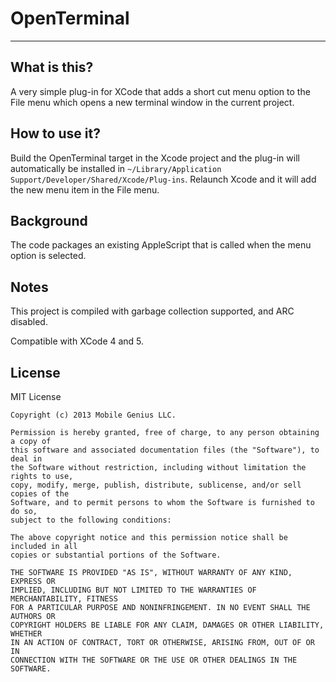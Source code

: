 # OpenTerminal
---

## What is this?

A very simple plug-in for XCode that adds a short cut menu option to the File menu which opens a new terminal window in the current project.

## How to use it?

Build the OpenTerminal target in the Xcode project and the plug-in will automatically be installed in `~/Library/Application Support/Developer/Shared/Xcode/Plug-ins`. Relaunch Xcode and it will add the new menu item in the File menu.

## Background

The code packages an existing AppleScript that is called when the menu option is selected. 

## Notes

This project is compiled with garbage collection supported, and ARC disabled.

Compatible with XCode 4 and 5.

## License

MIT License

    Copyright (c) 2013 Mobile Genius LLC.
    
    Permission is hereby granted, free of charge, to any person obtaining a copy of
    this software and associated documentation files (the "Software"), to deal in
    the Software without restriction, including without limitation the rights to use,
    copy, modify, merge, publish, distribute, sublicense, and/or sell copies of the
    Software, and to permit persons to whom the Software is furnished to do so,
    subject to the following conditions:
    
    The above copyright notice and this permission notice shall be included in all
    copies or substantial portions of the Software.
    
    THE SOFTWARE IS PROVIDED "AS IS", WITHOUT WARRANTY OF ANY KIND, EXPRESS OR
    IMPLIED, INCLUDING BUT NOT LIMITED TO THE WARRANTIES OF MERCHANTABILITY, FITNESS
    FOR A PARTICULAR PURPOSE AND NONINFRINGEMENT. IN NO EVENT SHALL THE AUTHORS OR
    COPYRIGHT HOLDERS BE LIABLE FOR ANY CLAIM, DAMAGES OR OTHER LIABILITY, WHETHER
    IN AN ACTION OF CONTRACT, TORT OR OTHERWISE, ARISING FROM, OUT OF OR IN
    CONNECTION WITH THE SOFTWARE OR THE USE OR OTHER DEALINGS IN THE SOFTWARE.
